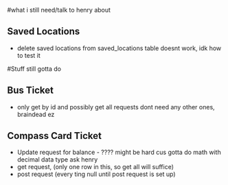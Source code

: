 #what i still need/talk to henry about
## Saved Locations
- delete saved locations from saved_locations table doesnt work, idk how to test it

#Stuff still gotta do
## Bus Ticket
- only get by id and possibly get all requests dont need any other ones, braindead ez

## Compass Card Ticket
- Update request for balance - ???? might be hard cus gotta do math with decimal data type ask henry 
- get request, (only one row in this, so get all will suffice)
- post request (every ting null until post request is set up)



